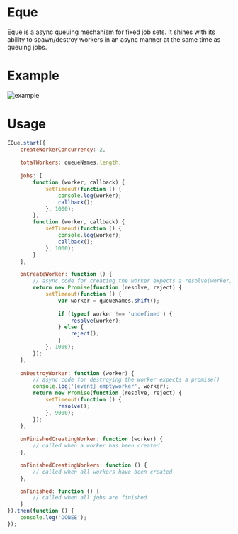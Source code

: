 # Eque

Eque is a async queuing mechanism for fixed job sets. It shines with its ability to spawn/destroy workers in an async manner at the same time as queuing jobs.

# Example
![example](http://img42.com/kXTBK+)

# Usage

```js
EQue.start({
	createWorkerConcurrency: 2,
 
	totalWorkers: queueNames.length,
 
	jobs: [
		function (worker, callback) {
			setTimeout(function () {
				console.log(worker);
				callback();
			}, 1000);
		},
		function (worker, callback) {
			setTimeout(function () {
				console.log(worker);
				callback();
			}, 1000);
		}
	],

	onCreateWorker: function () {
		// async code for creating the worker expects a resolve(worker), or resolve(null) if you want to skip the creation of the worker
		return new Promise(function (resolve, reject) {
			setTimeout(function () {
				var worker = queueNames.shift();
				
				if (typeof worker !== 'undefined') {
					resolve(worker);
				} else {
					reject();
				}
			}, 1000);
		});
	},
 
	onDestroyWorker: function (worker) {
		// async code for destroying the worker expects a promise()
		console.log('[event] emptyworker', worker);
		return new Promise(function (resolve, reject) {
			setTimeout(function () {
				resolve();
			}, 9000);
		});
	},
 
	onFinishedCreatingWorker: function (worker) {
		// called when a worker has been created
	},

	onFinishedCreatingWorkers: function () {
		// called when all workers have been created
	},

	onFinished: function () {
		// called when all jobs are finished
	}
}).then(function () {
	console.log('DONEE');
});
```
